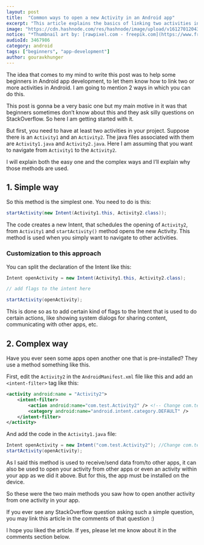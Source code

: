 ```yaml
---
layout: post
title:  "Common ways to open a new Activity in an Android app"
excerpt: "This article explains the basics of linking two activities in Android using Intents."
image: "https://cdn.hashnode.com/res/hashnode/image/upload/v1612701204335/IlBdysPPI.png"
notice: "*Thumbnail art by: [rawpixel.com - freepik.com](https://www.freepik.com/psd/background)*"
audioId: 3467986
category: android
tags: ["beginners", "app-development"]
author: gouravkhunger
---
```


The idea that comes to my mind to write this post was to help some beginners in Android app development, to let them know how to link two or more activities in Android. I am going to mention 2 ways in which you can do this.

This post is gonna be a very basic one but my main motive in it was that beginners sometimes don’t know about this and they ask silly questions on StackOverflow. So here I am getting started with it. 

But first, you need to have at least two activities in your project. Suppose there is an `Activity1` and an `Activity2`. The java files associated with them are `Activity1.java` and `Activity2.java`. Here I am assuming that you want to navigate from `Activity1` to the `Activity2`.

I will explain both the easy one and the complex ways and I’ll explain why those methods are used.

## 1. Simple way

So this method is the simplest one. You need to do is this:

```java
startActivity(new Intent(Activity1.this, Activity2.class));
```

The code creates a new Intent, that schedules the opening of `Activity2`, from `Activity1` and `startActivity()` method opens the new Activity. This method is used when you simply want to navigate to other activities.

### Customization to this approach

You can split the declaration of the Intent like this:

```java
Intent openActivity = new Intent(Activity1.this, Activity2.class);

// add flags to the intent here

startActivity(openActivity);
```

This is done so as to add certain kind of flags to the Intent that is used to do certain actions, like showing system dialogs for sharing content, communicating with other apps, etc.

## 2. Complex way

Have you ever seen some apps open another one that is pre-installed? They use a method something like this. 

First, edit the `Activity2` in the `AndroidManifest.xml` file like this and add an `<intent-filter>` tag like this:

```xml
<activity android:name = "Activity2"> 
    <intent-filter> 
        <action android:name="com.test.Activity2" /> <!-- Change com.test with your own package name --> 
        <category android:name="android.intent.category.DEFAULT" />
    </intent-filter> 
</activity> 
```

And add the code in the `Activity1.java` file:

```java
Intent openActivity = new Intent("com.test.Activity2"); //Change com.test with your own package name
startActivity(openActivity);
```

As I said this method is used to receive/send data from/to other apps, it can also be used to open your activity from other apps or even an activity within your app as we did it above. But for this, the app must be installed on the device.

So these were the two main methods you saw how to open another activity from one activity in your app.

If you ever see any StackOverflow question asking such a simple question, you may link this article in the comments of that question :)

I hope you liked the article. If yes, please let me know about it in the comments section below.